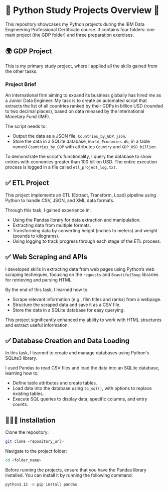# 🐍 Python Study Projects Overview 🐍

This repository showcases my Python projects during the IBM Data Engineering Professional Certificate course. It contains four folders: one main project (the GDP folder) and three preparation exercises.

## 🌍 GDP Project

This is my primary study project, where I applied all the skills gained from the other tasks.

### Project Brief
An international firm aiming to expand its business globally has hired me as a Junior Data Engineer. My task is to create an automated script that extracts the list of all countries ranked by their GDPs in billion USD (rounded to two decimal places), based on data released by the International Monetary Fund (IMF).

The script needs to:
- Output the data as a JSON file, `Countries_by_GDP.json`.
- Store the data in a SQLite database, `World_Economies.db`, in a table named `Countries_by_GDP` with attributes `Country` and `GDP_USD_billion`.

To demonstrate the script's functionality, I query the database to show entries with economies greater than 100 billion USD. The entire execution process is logged in a file called `etl_project_log.txt`.

## ✅ ETL Project

This project implements an ETL (Extract, Transform, Load) pipeline using Python to handle CSV, JSON, and XML data formats.

Through this task, I gained experience in:
- Using the Pandas library for data extraction and manipulation.
- Extracting data from multiple formats.
- Transforming data by converting height (inches to meters) and weight (pounds to kilograms).
- Using logging to track progress through each stage of the ETL process.

## ✅ Web Scraping and APIs

I developed skills in extracting data from web pages using Python’s web scraping techniques, focusing on the `requests` and `BeautifulSoup` libraries for retrieving and parsing HTML.

By the end of this task, I learned how to:
- Scrape relevant information (e.g., film titles and ranks) from a webpage.
- Structure the scraped data and save it as a CSV file.
- Store the data in a SQLite database for easy querying.

This project significantly enhanced my ability to work with HTML structures and extract useful information.

## ✅ Database Creation and Data Loading

In this task, I learned to create and manage databases using Python's SQLite3 library. 

I used Pandas to read CSV files and load the data into an SQLite database, learning how to:
- Define table attributes and create tables.
- Load data into the database using `to_sql()`, with options to replace existing tables.
- Execute SQL queries to display data, specific columns, and entry counts.

## 👷🏻‍♂️ Installation

Clone the repository:

```bash
git clone <repository_url>
```

Navigate to the project folder:

```bash
cd <folder_name>
```

Before running the projects, ensure that you have the Pandas library installed. You can install it by running the following command:

```bash
python3.12 -m pip install pandas
```
```
